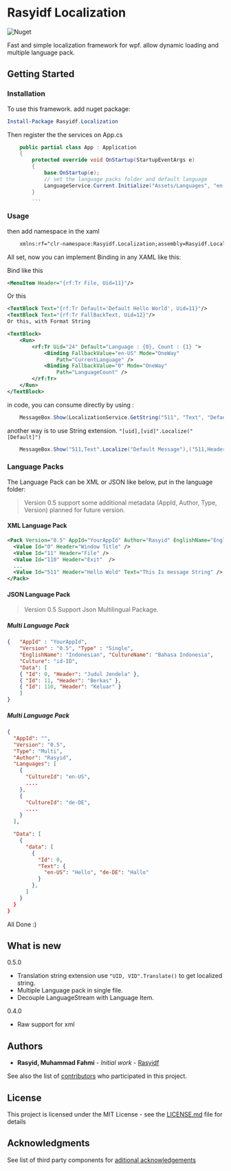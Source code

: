 # Rasyidf Localization
![Nuget](https://img.shields.io/nuget/dt/Rasyidf.Localization?style=flat-square)

Fast and simple localization framework for wpf. allow dynamic loading and multiple language pack.

## Getting Started

### Installation
To use this framework. add nuget package:

```powershell
Install-Package Rasyidf.Localization
```

Then register the the services on App.cs

```csharp
    public partial class App : Application
    {
        protected override void OnStartup(StartupEventArgs e)
        {
            base.OnStartup(e);
            // set the language packs folder and default language
            LanguageService.Current.Initialize("Assets/Languages", "en-US");
        }
        ...
```

### Usage

then add namespace in the xaml 
``` xml
    xmlns:rf="clr-namespace:Rasyidf.Localization;assembly=Rasyidf.Localization"
```
All set, now you can implement Binding in any XAML like this:

Bind like this
``` xml 
<MenuItem Header="{rf:Tr File, Uid=11}"/>
```

Or this

``` xml
<TextBlock Text="{rf:Tr Default='Default Hello World', Uid=11}"/>
<TextBlock Text="{rf:Tr FallBackText, Uid=12}"/>
Or this, with Format String
```

``` xml
<TextBlock>
	<Run>
		<rf:Tr Uid="24" Default="Language : {0}, Count : {1} ">
			<Binding FallbackValue="en-US" Mode="OneWay"
				Path="CurrentLanguage" />
			<Binding FallbackValue="0" Mode="OneWay"
				Path="LanguageCount" />
		</rf:Tr>
	</Run>
</TextBlock>
```

in code, you can consume directly by using : 

```csharp
	MessageBox.Show(LocalizationService.GetString("511", "Text", "Default Message"),LocalizationService.GetString("511", "Header","Default Title"));
```
another way is to use String extension. `"[uid],[vid]".Localize("[Default]")`

```csharp
	MessageBox.Show("511,Text".Localize("Default Message"),("511,Header").Localize("Default Title"));
```

### Language Packs

The Language Pack can be XML or JSON like below, put in the language folder:

> Version 0.5 support some additional metadata (AppId, Author, Type, Version) planned for future version.


#### XML Language Pack


```xml
<Pack Version="0.5" AppId="YourAppId" Author="Rasyid" EnglishName="English" CultureName="English" Culture="en-US">
  <Value Id="0" Header="Window Title" />
  <Value Id="11" Header="File" />
  <Value Id="110" Header="Exit"  /> 
  ...
  <Value Id="511" Header="Hello Wold" Text="This Is message String" />
</Pack>
```
 
#### JSON Language Pack

> Version 0.5 Support Json Multilingual Package.

##### Multi Language Pack

```json
{   "AppId" : "YourAppId",
    "Version" : "0.5", "Type" : "Single", 
    "EnglishName": "Indonesian", "CultureName": "Bahasa Indonesia",
    "Culture": "id-ID",
    "Data": [ 
    { "Id": 0, "Header": "Judul Jendela" }, 
    { "Id": 11, "Header": "Berkas" }, 
    { "Id": 110, "Header": "Keluar" }
    ]
}
```

##### Multi Language Pack
```json
{
  "AppId": "",
  "Version": "0.5",
  "Type": "Multi",
  "Author": "Rasyid",
  "Languages": [
    {
      "CultureId": "en-US",
      ....
    },
    {
      "CultureId": "de-DE",
      ....
    }
  ],

  "Data": [
    {
      "data": [
        {
          "Id": 0,
          "Text": {
            "en-US": "Hello", "de-DE": "Hallo"
          }
        }, 
      ]
    }
  }
}
```

All Done :)

## What is new

0.5.0
* Translation string extension use `"UID, VID".Translate()` to get localized string.
* Multiple Language pack in single file.
* Decouple LanguageStream with Language Item.

0.4.0
* Raw support for xml

## Authors

* **Rasyid, Muhammad Fahmi** - *Initial work* - [Rasyidf](https://github.com/rasyidf)

See also the list of [contributors](https://github.com/rasyidf/rasyidf.Localization/contributors) who participated in this project.

## License

This project is licensed under the MIT License - see the [LICENSE.md](LICENSE.md) file for details

## Acknowledgments

See list of third party components for [aditional acknowledgements](https://github.com/rasyidf/rasyidf.Localization/wiki/List-of-Contributors)
